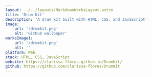 ```yaml
---
layout: ../../layouts/MarkdownWorksLayout.astro
title: 'Drum Kit'
description: 'A drum kit built with HTML, CSS, and JavaScript'
image:
    url: '/drumkit.png'
    alt: 'GitHub wallpaper'
worksImage1:
    url: '/drumkit.png'
    alt: ''
platform: Web
stack: HTML, CSS, JavaScript
website: https://clarissa-flores.github.io/DrumKit/
github: https://github.com/clarissa-flores/DrumKit
---
```

